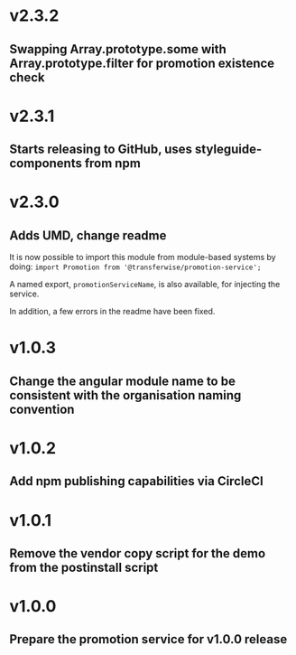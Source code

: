 # v2.3.2
## Swapping Array.prototype.some with Array.prototype.filter for promotion existence check 

# v2.3.1
## Starts releasing to GitHub, uses styleguide-components from npm

# v2.3.0
## Adds UMD, change readme

It is now possible to import this module from module-based systems by doing:
`import Promotion from '@transferwise/promotion-service';`

A named export, `promotionServiceName`, is also available, for injecting the service.

In addition, a few errors in the readme have been fixed.

# v1.0.3
## Change the angular module name to be consistent with the organisation naming convention

# v1.0.2
## Add npm publishing capabilities via CircleCI

# v1.0.1
## Remove the vendor copy script for the demo from the postinstall script

# v1.0.0
## Prepare the promotion service for v1.0.0 release
